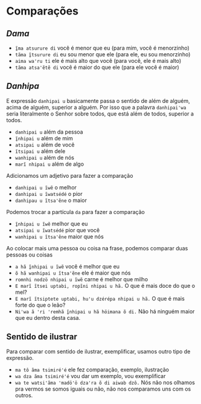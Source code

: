 # Comparações

## _Dama_

- `ĩ̱ma atsurure di` você é menor que eu (para mim, você é menorzinho)
- `tãma ĩ̱tsurure di` eu sou menor que ele (para ele, eu sou menorzinho)
- `aima waꞌru ti` ele é mais alto que você (para você, ele é mais alto)
- `tãma atsaꞌẽtẽ di` você é maior do que ele (para ele você é maior)

## _Danhipa_

E expressão `danhipai u` basicamente passa o sentido de além de alguém, acima de alguém, superior a alguém. Por isso que a palavra `danhipaiꞌwa` seria literalmente o Senhor sobre todos, que está além de todos, superior a todos.

- `danhipai u` além da pessoa
- `ĩ̱nhipai u` além de mim
- `atsipai u` além de você
- `ĩtsipai u` além dele
- `wanhipai u` além de nós
- `marĩ nhipai u` além de algo

Adicionamos um adjetivo para fazer a comparação

- `danhipai u ĩwẽ` o melhor
- `danhipai u ĩwatsédé` o pior
- `danhipau u ĩtsaꞌẽne` o maior

Podemos trocar a partícula `da` para fazer a comparação

- `ĩ̱nhipai u ĩwẽ` melhor que eu
- `atsipai u ĩwatsédé` pior que você
- `wanhipai u ĩtsaꞌẽne` maior que nós

Ao colocar mais uma pessoa ou coisa na frase, podemos comparar duas pessoas ou coisas

- `a hã ĩ̱nhipai u ĩwẽ` você é melhor que eu
- `õ hã wanhipai u ĩtsaꞌẽne` ele é maior que nós
- `romnhi nodzö nhipai u ĩwẽ` carne é melhor que milho
- `E marĩ ĩtsei uptabi, ropĩni nhipai u hã.` O que é mais doce do que o mel?
- `E marĩ ĩtsiptete uptabi, hu'u dzérépa nhipai u hã.` O que é mais forte do que o leão?
- `Ni'wa ã 'ri 'remhã ĩ̱nhipai u hã höimana õ di.` Não há ninguém maior que eu dentro desta casa.

## Sentido de ilustrar

Para comparar com sentido de ilustrar, exemplificar, usamos outro tipo de expressão.

- `ma tô ãma tsimiré'é` ele fez comparação, exemplo, ilustração
- `wa dza ãma tsimiré'é` vou dar um exemplo, vou exemplificar
- `wa te watsi'ãma 'madö'ö dza'ra õ di aiwab dzô.` Nós não nos olhamos pra vermos se somos iguais ou não, não nos comparamos uns com os outros.

